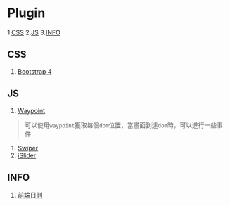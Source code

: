 # Plugin
1.[CSS](#css)
2.[JS](#js)
3.[INFO](#info)
## <span id="css">CSS</span>
1. <a href="http://bootstrap.hexschool.com">Bootstrap 4</a> 

## <span id="js">JS</span>
1. <a href="http://imakewebthings.com/waypoints/api/waypoint">Waypoint</a>
> 可以使用`waypoint`獲取每個`dom`位置，當畫面到達`dom`時，可以進行一些事件
1. <a href="http://idangero.us/swiper/">Swiper</a>
1. <a href="http://be-fe.github.io/iSlider/index.html">iSlider</a>

## <span id="info">INFO</span>

1. <a href="https://funteas.com/">前端日刊</a>